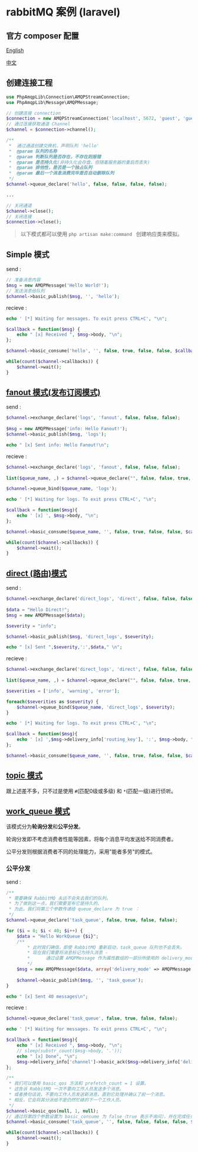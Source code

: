 # rabbitMQ 案例 (laravel)

## 官方 composer 配置

[English](https://www.rabbitmq.com/tutorials/tutorial-one-php.html)

[中文](https://learnku.com/articles/9117/rabbitmq-entry-work-queue)

## 创建连接工程

```php
use PhpAmqpLib\Connection\AMQPStreamConnection;
use PhpAmqpLib\Message\AMQPMessage;

// 创建连接 connection
$connection = new AMQPStreamConnection('localhost', 5672, 'guest', 'guest');
// 通过连接获取通道 Channel
$channel = $connection->channel();

/** 
 *  通过通道创建交换机，声明队列 'hello'
 *  @param 队列的名称
 *  @param 判断队列是否存在，不存在则报错
 *  @param 是否持久化(非持久化会存盘，但随着服务器的重启而丢失)
 *  @param 排他性，是否是一个独占队列
 *  @param 最后一个消息消费完毕是否自动删除队列
 */
$channel->queue_declare('hello', false, false, false, false);

...

// 关闭通道
$channel->close();
// 关闭连接
$connection->close();
```

> 以下模式都可以使用 `php artisan make:command ` 创建响应类来模拟。

## Simple 模式

send :

```php
// 准备消息内容
$msg = new AMQPMessage('Hello World!');
// 发送消息给队列
$channel->basic_publish($msg, '', 'hello');
```

recieve :

```php
echo ' [*] Waiting for messages. To exit press CTRL+C', "\n";

$callback = function($msg) {
    echo " [x] Received ", $msg->body, "\n";
};

$channel->basic_consume('hello', '', false, true, false, false, $callback);

while(count($channel->callbacks)) {
    $channel->wait();
}
```


## [fanout 模式(发布订阅模式)](https://learnku.com/articles/9175/rabbitmq-introduction-publish-subscribe)

send :

```php
$channel->exchange_declare('logs', 'fanout', false, false, false);
        
$msg = new AMQPMessage('info: Hello Fanout!');
$channel->basic_publish($msg, 'logs');

echo " [x] Sent info: Hello Fanout!\n";
```

recieve :

```php
$channel->exchange_declare('logs', 'fanout', false, false, false);
        
list($queue_name, ,) = $channel->queue_declare("", false, false, true, false);

$channel->queue_bind($queue_name, 'logs');

echo ' [*] Waiting for logs. To exit press CTRL+C', "\n";

$callback = function($msg){
    echo ' [x] ', $msg->body, "\n";
};

$channel->basic_consume($queue_name, '', false, true, false, false, $callback);

while(count($channel->callbacks)) {
    $channel->wait();
}
```


## [direct (路由)模式](https://learnku.com/articles/9177/rabbitmq-primer-routing)

send :

```php
$channel->exchange_declare('direct_logs', 'direct', false, false, false);
        
$data = "Hello Direct!";
$msg = new AMQPMessage($data);

$severity = "info";

$channel->basic_publish($msg, 'direct_logs', $severity);

echo " [x] Sent ",$severity,':',$data," \n";
```

recieve :

```php
$channel->exchange_declare('direct_logs', 'direct', false, false, false);
        
list($queue_name, ,) = $channel->queue_declare("", false, false, true, false);

$severities = ['info', 'warning', 'error'];

foreach($severities as $severity) {
    $channel->queue_bind($queue_name, 'direct_logs', $severity);
}

echo ' [*] Waiting for logs. To exit press CTRL+C', "\n";

$callback = function($msg){
    echo ' [x] ',$msg->delivery_info['routing_key'], ':', $msg->body, "\n";
};

$channel->basic_consume($queue_name, '', false, true, false, false, $callback);
```

## [topic 模式](https://learnku.com/articles/9215/rabbitmq-introduction-topic)

跟上述差不多，只不过是使用 `#`(匹配0级或多级) 和 `*`(匹配一级)进行侦听。

## [work_queue 模式](https://learnku.com/articles/9117/rabbitmq-entry-work-queue)

该模式分为**轮询分发**和**公平分发**。

轮询分发即不考虑消费者性能等因素，将每个消息平均发送给不同消费者。

公平分发则根据消费者不同的处理能力，采用"能者多劳"的模式。

### 公平分发

send : 

```php
/**
 * 需要确保 RabbitMQ 永远不会失去我们的队列。
 * 为了做到这一点，我们需要宣布它是持久的。
 * 为此，我们将第三个参数传递给 queue_declare 为 true ：
 */
$channel->queue_declare('task_queue', false, true, false, false);

for ($i = 0; $i < 40; $i++) {
    $data = "Hello WorkQueue {$i}";
    /**
        * 此时我们确信，即使 RabbitMQ 重新启动，task_queue 队列也不会丢失。
        * 现在我们需要将消息标记为持久消息 - 
        *      通过设置 AMQPMessage 作为属性数组的一部分所使用的 delivery_mode = 2 消息属性。
        */
    $msg = new AMQPMessage($data, array('delivery_mode' => AMQPMessage::DELIVERY_MODE_PERSISTENT));
    
    $channel->basic_publish($msg, '', 'task_queue');
}

echo " [x] Sent 40 messages\n";
```

recieve :

```php
$channel->queue_declare('task_queue', false, true, false, false);

echo ' [*] Waiting for messages. To exit press CTRL+C', "\n";

$callback = function($msg){
    echo " [x] Received ", $msg->body, "\n";
    // sleep(substr_count($msg->body, '.'));
    echo " [x] Done", "\n";
    $msg->delivery_info['channel']->basic_ack($msg->delivery_info['delivery_tag']);
};

/**
 * 我们可以使用 basic_qos 方法和 prefetch_count = 1 设置。
 * 这告诉 RabbitMQ 一次不要向工作人员发送多个消息。
 * 或者换句话说，不要向工作人员发送新消息，直到它处理并确认了前一个消息。
 * 相反，它会将其分派给不是仍然忙碌的下一个工作人员。
 */
$channel->basic_qos(null, 1, null);
// 通过将第四个参数设置为 basic_consume 为 false（true 表示不询问），并在完成任务后向工作人员发送适当的确认
$channel->basic_consume('task_queue', '', false, false, false, false, $callback);

while(count($channel->callbacks)) {
    $channel->wait();
}
```